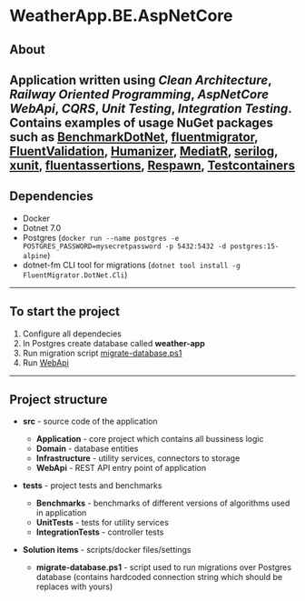 # WeatherApp.BE.AspNetCore
## About
Application written using *Clean Architecture*, *Railway Oriented Programming*, *AspNetCore WebApi*, *CQRS*, *Unit Testing*, *Integration Testing*. Contains examples of usage NuGet packages such as [BenchmarkDotNet](https://github.com/dotnet/BenchmarkDotNet), [fluentmigrator](https://github.com/fluentmigrator/fluentmigrator), [FluentValidation](https://github.com/FluentValidation/FluentValidation), [Humanizer](https://github.com/Humanizr/Humanizer), [MediatR](https://github.com/jbogard/MediatR), [serilog](https://github.com/serilog/serilog), [xunit](https://github.com/xunit/xunit), [fluentassertions](https://github.com/fluentassertions/fluentassertions), [Respawn](https://github.com/jbogard/Respawn), [Testcontainers](https://github.com/testcontainers/testcontainers-dotnet)
----------

## Dependencies
- Docker 
- Dotnet 7.0
- Postgres (`docker run --name postgres -e POSTGRES_PASSWORD=mysecretpassword -p 5432:5432 -d postgres:15-alpine`)
- dotnet-fm CLI tool for migrations (`dotnet tool install -g FluentMigrator.DotNet.Cli`)
----------

## To start the project
1. Configure all dependecies
2. In Postgres create database called **weather-app**
2. Run migration script [migrate-database.ps1](/Solution%20items/migrate-database.ps1)
3. Run [WebApi](/src/WebApi/)
----------

## Project structure
- **src** - source code of the application
    - **Application** - core project which contains all bussiness logic
    - **Domain** - database entities
    - **Infrastructure** - utility services, connectors to storage
    - **WebApi** - REST API entry point of application

- **tests** - project tests and benchmarks
    - **Benchmarks** - benchmarks of different versions of algorithms used in application
    - **UnitTests** - tests for utility services
    - **IntegrationTests** - controller tests
    
- **Solution items** - scripts/docker files/settings
    - **migrate-database.ps1** - script used to run migrations over Postgres database (contains hardcoded connection string which should be replaces with yours)
    
